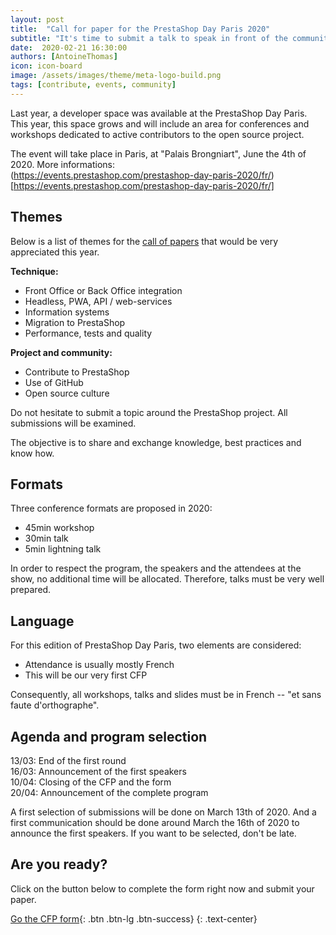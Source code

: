 ```yaml
---
layout: post
title:  "Call for paper for the PrestaShop Day Paris 2020"
subtitle: "It's time to submit a talk to speak in front of the community"
date:  2020-02-21 16:30:00
authors: [AntoineThomas]
icon: icon-board
image: /assets/images/theme/meta-logo-build.png
tags: [contribute, events, community]
---
```



Last year, a developer space was available at the PrestaShop Day Paris. This year, this space grows and will include an area for conferences and workshops dedicated to active contributors to the open source project.

The event will take place in Paris, at "Palais Brongniart", June the 4th of 2020. More informations:  
(https://events.prestashop.com/prestashop-day-paris-2020/fr/)[https://events.prestashop.com/prestashop-day-paris-2020/fr/]

## Themes

Below is a list of themes for the [call of papers](https://en.wikipedia.org/wiki/Academic_conference#Organizing_an_academic_conference) that would be very appreciated this year.

**Technique:**

- Front Office or Back Office integration
- Headless, PWA, API / web-services
- Information systems
- Migration to PrestaShop
- Performance, tests and quality

**Project and community:**

- Contribute to PrestaShop
- Use of GitHub
- Open source culture

Do not hesitate to submit a topic around the PrestaShop project. All submissions will be examined.

The objective is to share and exchange knowledge, best practices and know how.

## Formats

Three conference formats are proposed in 2020:

- 45min workshop
- 30min talk
- 5min lightning talk

In order to respect the program, the speakers and the attendees at the show, no additional time will be allocated. Therefore, talks must be very well prepared.

## Language

For this edition of PrestaShop Day Paris, two elements are considered:

- Attendance is usually mostly French
- This will be our very first CFP

Consequently, all workshops, talks and slides must be in French -- "et sans faute d'orthographe".

## Agenda and program selection

13/03: End of the first round  
16/03: Announcement of the first speakers  
10/04: Closing of the CFP and the form  
20/04: Announcement of the complete program

A first selection of submissions will be done on March 13th of 2020. And a first communication should be done around March the 16th of 2020 to announce the first speakers. If you want to be selected, don't be late.

## Are you ready?

Click on the button below to complete the form right now and submit your paper.

[Go the CFP form](https://docs.google.com/forms/d/e/1FAIpQLSdsIcc9mvX3r7nQkDyTcw-V4m_1jCv8TRXXs69ybtC1DCyCyA/viewform?usp=sf_link){: .btn .btn-lg .btn-success}
{: .text-center}
